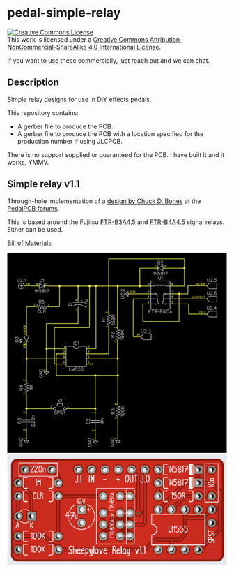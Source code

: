 # pedal-simple-relay

<a rel="license" href="http://creativecommons.org/licenses/by-nc-sa/4.0/"><img alt="Creative Commons License" style="border-width:0" src="https://i.creativecommons.org/l/by-nc-sa/4.0/88x31.png" /></a><br />This work is licensed under a <a rel="license" href="http://creativecommons.org/licenses/by-nc-sa/4.0/">Creative Commons Attribution-NonCommercial-ShareAlike 4.0 International License</a>.

If you want to use these commercially, just reach out and we can chat.

## Description

Simple relay designs for use in DIY effects pedals.

This repository contains:

* A gerber file to produce the PCB.
* A gerber file to produce the PCB with a location specified for the production number if using JLCPCB.

There is no support supplied or guaranteed for the PCB. I have built it and it works, YMMV.

## Simple relay v1.1

Through-hole implementation of a [design by Chuck D. Bones](https://forum.pedalpcb.com/threads/a-simple-relay-bypass.16474/) at the [PedalPCB forums](https://forum.pedalpcb.com/).

This is based around the Fujitsu [FTR-B3A4.5](https://www.fcl.fujitsu.com/downloads/MICRO/fcai/relays/ftr-b3.pdf) and [FTR-B4A4.5](https://www.fcl.fujitsu.com/downloads/MICRO/fcai/relays/ftr-b4.pdf) signal relays. Either can be used.

[Bill of Materials](relay-v1.1/relay-v1.1-bom.pdf)

![Schematic](relay-v1.1/relay-v1.1-schematic.png)
![PCB](relay-v1.1/relay-v1.1-pcb.png)
